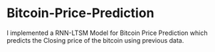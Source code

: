 # Bitcoin-Price-Prediction
I implemented a RNN-LTSM Model for Bitcoin Price Prediction which predicts the Closing price of the bitcoin using previous data.
